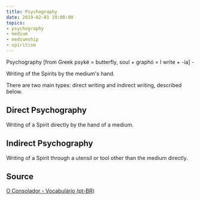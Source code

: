 ```yaml
---
title: Psychography
date: 2019-02-01 19:00:00
topics:
- psychography 
- medium
- mediumship
- spiritism
---
```


Psychography [from Greek psyké = butterfly, soul + graphó = I write + -ia] - 

Writing of the Spirits by the medium's hand.

There are two main types: direct writing and indirect writing, described below.

## Direct Psychography
Writing of a Spirit directly by the hand of a medium.

## Indirect Psychography
Writing of a Spirit through a utensil or tool other than the medium directly.


## Source
[O Consolador - Vocabulário (pt-BR)](http://www.oconsolador.com.br/linkfixo/vocabulario/principal.html)

